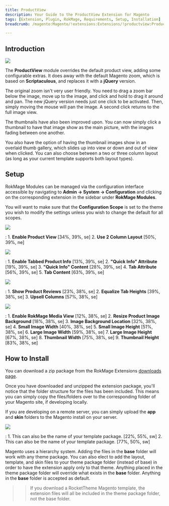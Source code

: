 ```yaml
---
title: ProductView
description: Your Guide to the ProductView Extension for Magento
tags: [Extension, Plugin, RokMage, Requirements, Setup, Installation]
breadcrumb: /magento:Magento/!extensions:Extensions/!productview:ProductView

---
```


Introduction
-----

![][demo]

The **ProductView** module overrides the default product view, adding some configurable extras. It does away with the default Magento zoom, which is based on **Scriptaculous**, and replaces it with a **jQuery** version.

The original zoom isn't very user friendly. You need to drag a zoom bar below the image, move up to the image, and click and hold to drag it around and pan. The new jQuery version needs just one click to be activated. Then, simply moving the mouse will pan the image. A second click returns to the full image view.

The thumbnails have also been improved upon. You can now simply click a thumbnail to have that image show as the main picture, with the images fading between one another.

You also have the option of having the thumbnail images show in an overlaid thumb gallery, which slides up into view or down and out of view when clicked. You can also choose between a two or three column layout (as long as your current template supports both layout types). 

Setup
-----

RokMage Modules can be managed via the configuration interface accessible by navigating to **Admin -> System -> Configuration** and clicking on the corresponding extension in the sidebar under **RokMage Modules**. 

You will want to make sure that the **Configuration Scope** is set to the theme you wish to modify the settings unless you wish to change the default for all scopes.

![][extension1]

:	1. **Enable Product View**  [34%, 39%, se]
	2. **Use 2 Column Layout**  [50%, 39%, ne]

![][extension2]

:	1. **Enable Tabbed Product Info**  [13%, 39%, se]
	2. **"Quick Info" Attribute**  [19%, 39%, se]
	3. **"Quick Info" Content**  [28%, 39%, se]
	4. **Tab Attribute**  [56%, 39%, se]
	5. **Tab Content**  [63%, 39%, se]

![][extension3]

:	1. **Show Product Reviews**  [23%, 38%, se]
	2. **Equalize Tab Heights**  [39%, 38%, se]
	3. **Upsell Columns**  [57%, 38%, se]

![][extension4]

:	1. **Enable RokMage Media View**  [12%, 38%, se]
	2. **Resize Product Image Background**  [18%, 38%, se]
	3. **Image Background Location**  [32%, 38%, se]
	4. **Small Image Width**  [40%, 38%, se]
	5. **Small Image Height**  [51%, 38%, se]
	6. **Large Image Width**  [59%, 38%, se]
	7. **Large Image Height**  [67%, 38%, se]
	8. **Thumbnail Width**  [75%, 38%, se]
	9. **Thumbnail Height**  [83%, 38%, se]

How to Install
-----

You can download a zip package from the RokMage Extensions [downloads page][download].

Once you have downloaded and unzipped the extension package, you'll notice that the folder structure for the files has been included. This means you can simply copy the files/folders over to the corresponding folder of your Magento site, if developing locally. 

If you are developing on a remote server, you can simply upload the **app** and **skin** folders to the Magento install on your server.

![][installation]

:	1. This can also be the name of your template package. [22%, 55%, sw]
	2. This can also be the name of your template package. [77%, 50%, sw]

Magento uses a hierarchy system. Adding the files in the **base** folder will work with any theme package. You can also elect to add the layout, template, and skin files to your theme package folder (instead of base) in order to have the extension apply only to that theme. Anything placed in the theme package folder will override what exists in the **base** folder. Anything in the **base** folder is accepted as default.

>> If you download a RocketTheme Magento template, the extension files will all be included in the theme package folder, not the base folder.

[installation]: assets/installation.jpg
[download]: http://www.rockettheme.com/magento-downloads/1807-extension
[extension1]: assets/extension_1.jpeg
[extension2]: assets/extension_2.jpeg
[extension3]: assets/extension_3.jpeg
[extension4]: assets/extension_4.jpeg
[demo]: assets/demo_productview.jpeg